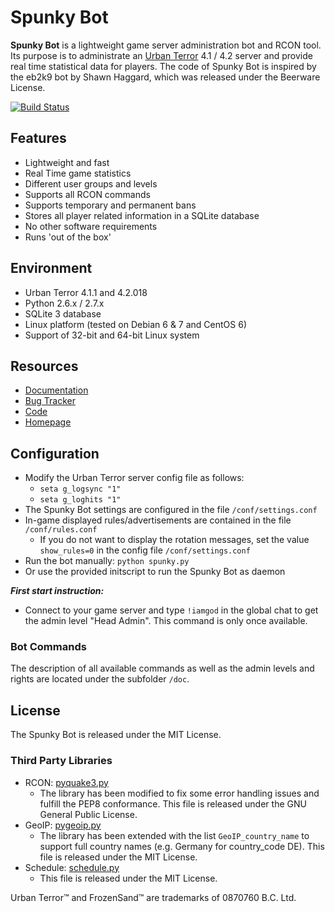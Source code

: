 # Spunky Bot

**Spunky Bot** is a lightweight game server administration bot and RCON tool.
Its purpose is to administrate an [Urban Terror](http://www.urbanterror.info) 4.1 / 4.2 server and provide real time statistical data for players.
The code of Spunky Bot is inspired by the eb2k9 bot by Shawn Haggard, which was released under the Beerware License.

[![Build Status](https://travis-ci.org/urthub/spunkybot.png?branch=master)](https://travis-ci.org/urthub/spunkybot)


## Features

- Lightweight and fast
- Real Time game statistics
- Different user groups and levels
- Supports all RCON commands
- Supports temporary and permanent bans
- Stores all player related information in a SQLite database
- No other software requirements
- Runs 'out of the box' 

## Environment
- Urban Terror 4.1.1 and 4.2.018
- Python 2.6.x / 2.7.x
- SQLite 3 database
- Linux platform (tested on Debian 6 & 7 and CentOS 6)
- Support of 32-bit and 64-bit Linux system 


## Resources
* [Documentation](https://github.com/urthub/spunkybot/wiki)
* [Bug Tracker](https://github.com/urthub/spunkybot/issues)
* [Code](https://github.com/urthub/spunkybot)
* [Homepage](http://www.spunkybot.de)


## Configuration
- Modify the Urban Terror server config file as follows:
	- `seta g_logsync "1"`
	- `seta g_loghits "1"`
- The Spunky Bot settings are configured in the file `/conf/settings.conf`
- In-game displayed rules/advertisements are contained in the file `/conf/rules.conf`
	- If you do not want to display the rotation messages, set the value `show_rules=0` in the config file `/conf/settings.conf`
- Run the bot manually: `python spunky.py`
- Or use the provided initscript to run the Spunky Bot as daemon

**_First start instruction:_**

- Connect to your game server and type `!iamgod` in the global chat to get the admin level "Head Admin". This command is only once available.


### Bot Commands
The description of all available commands as well as the admin levels and rights are located under the subfolder `/doc`.


## License
The Spunky Bot is released under the MIT License.


### Third Party Libraries
 - RCON: [pyquake3.py](https://github.com/urthub/pyquake3)
	- The library has been modified to fix some error handling issues and fulfill the PEP8 conformance. This file is released under the GNU General Public License.
 - GeoIP: [pygeoip.py](https://github.com/urthub/pygeoip)
	- The library has been extended with the list `GeoIP_country_name` to support full country names (e.g. Germany for country_code DE). This file is released under the MIT License.
 - Schedule: [schedule.py](https://github.com/dbader/schedule)
	- This file is released under the MIT License. 

Urban Terror™ and FrozenSand™ are trademarks of 0870760 B.C. Ltd.
